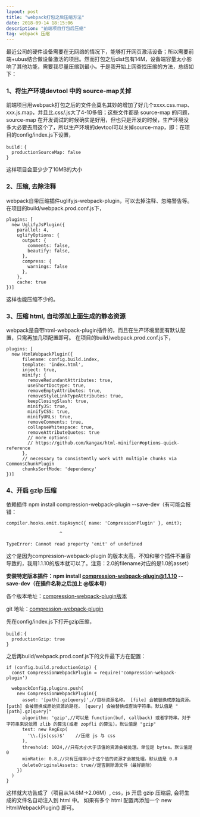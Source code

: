 ```yaml
---
layout: post
title: "webpack打包之后压缩方法"
date: 2018-09-14 18:15:06 
description: "前端项目打包后压缩"
tag: webpack 压缩
---
```


  最近公司的硬件设备需要在无网络的情况下，能够打开网页激活设备；所以需要前端+ubus结合做设备激活的项目。然而打包之后dist包有14M，设备端容量太小影响了其他功能，需要我尽量压缩到最小。于是我开始上网查找压缩的方法，总结如下：
 
### 1、将生产环境devtool 中的 source-map关掉
  前端项目用webpack打包之后的文件会莫名其妙的增加了好几个xxxx.css.map、xxx.js.map，并且比.css/.js大了4-10多倍；这些文件都是 source-map 的问题，source-map 在开发调试的时候确实是好用，但也只是开发的时候，生产环境没多大必要去用这个了，所以生产环境的devtool可以关掉source-map，即：在项目的config/index.js下设置，
```
build：{
  productionSourceMap: false
}
```
这样项目会至少少了10MB的大小
  
### 2、压缩, 去除注释
webpack自带压缩插件uglifyjs-webpack-plugin，可以去掉注释、忽略警告等。
  在项目的build/webpack.prod.conf.js下，
```
plugins: [
  new UglifyJsPlugin({
    parallel: 4,
    uglifyOptions: {
      output: {
        comments: false,
        beautify: false,
      },
      compress: {
        warnings: false
      },
    },
    cache: true
})]
```
这样也能压缩不少的。

### 3、压缩 html, 自动添加上面生成的静态资源
webpack是自带html-webpack-plugin插件的，而且在生产环境里面有默认配置，只需再加几项配置即可。
在项目的build/webpack.prod.conf.js下，
```
plugins: [
  new HtmlWebpackPlugin({
      filename: config.build.index,
      template: 'index.html',
      inject: true,
      minify: {
        removeRedundantAttributes: true,
        useShortDoctype: true,
        removeEmptyAttributes: true,
        removeStyleLinkTypeAttributes: true,
        keepClosingSlash: true,
        minifyJS: true,
        minifyCSS: true,
        minifyURLs: true,
        removeComments: true,
        collapseWhitespace: true,
        removeAttributeQuotes: true
        // more options:
        // https://github.com/kangax/html-minifier#options-quick-reference
      },
      // necessary to consistently work with multiple chunks via CommonsChunkPlugin
      chunksSortMode: 'dependency'
})]
```
    
### 4、开启 gzip 压缩
依赖插件 npm install compression-webpack-plugin --save-dev（有可能会报错：
```
compiler.hooks.emit.tapAsync({ name: 'CompressionPlugin' }, emit);

                    ^
                    
TypeError: Cannot read property 'emit' of undefined
```
这个是因为compression-webpack-plugin 的版本太高，不知和哪个插件不兼容导致的，我用1.1.10的版本就可以了。注意：2.0的filename对应的是1.0的asset）

**安装特定版本插件：npm install compression-webpack-plugin@1.1.10 --save-dev（在插件名称之后加上  @版本号）**

各个版本地址：[compression-webpack-plugin版本](https://www.npmjs.com/package/compression-webpack-plugin)

git 地址：[compression-webpack-plugin](https://github.com/webpack-contrib/compression-webpack-plugin)

先在config/index.js下打开gzip压缩，
```
build：{
  productionGzip: true
}
```
之后再build/webpack.prod.conf.js下的文件最下方在配置：
```
if (config.build.productionGzip) {
  const CompressionWebpackPlugin = require('compression-webpack-plugin')

  webpackConfig.plugins.push(
    new CompressionWebpackPlugin({
      asset: '[path].gz[query]',//目标资源名称。 [file] 会被替换成原始资源。[path] 会被替换成原始资源的路径， [query] 会被替换成查询字符串。默认值是 "[path].gz[query]"
      algorithm: 'gzip',//可以是 function(buf, callback) 或者字符串。对于字符串来说依照 zlib 的算法(或者 zopfli 的算法)。默认值是 "gzip"
      test: new RegExp(
        '\\.(js|css)$'    //压缩 js 与 css
      ),
      threshold: 1024,//只有大小大于该值的资源会被处理。单位是 bytes。默认值是 0
      minRatio: 0.8,//只有压缩率小于这个值的资源才会被处理。默认值是 0.8
      deleteOriginalAssets: true//是否删除源文件（最好删除）
    })
  )
}
```

这样就大功告成了（项目从14.6M->2.06M）, css，js 开启 gzip 压缩后, 会将生成的文件名自动注入到 html 中。 如果有多个 html 配置再添加一个 new HtmlWebpackPlugin() 即可。
